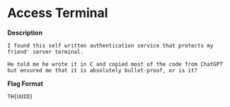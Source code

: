 # Access Terminal

**Description**
```
I found this self written authentication service that protects my friend' server terminal.

He told me he wrote it in C and copied most of the code from ChatGPT but ensured me that it is absolutely bullet-proof, or is it?
```

**Flag Format**
```
TH{UUID}
```
